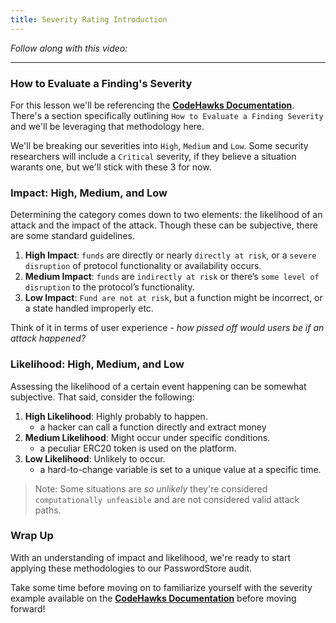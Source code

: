 ```yaml
---
title: Severity Rating Introduction
---
```


_Follow along with this video:_

---

### How to Evaluate a Finding's Severity

For this lesson we'll be referencing the [**CodeHawks Documentation**](https://docs.codehawks.com/hawks-auditors/how-to-evaluate-a-finding-severity). There's a section specifically outlining `How to Evaluate a Finding Severity` and we'll be leveraging that methodology here.

We'll be breaking our severities into `High`, `Medium` and `Low`. Some security researchers will include a `Critical` severity, if they believe a situation warants one, but we'll stick with these 3 for now.

### Impact: High, Medium, and Low

Determining the category comes down to two elements: the likelihood of an attack and the impact of the attack. Though these can be subjective, there are some standard guidelines.

1. **High Impact**: `funds` are directly or nearly `directly at risk`, or a `severe disruption` of protocol functionality or availability occurs.
2. **Medium Impact**: `funds` are `indirectly at risk` or there’s `some level of disruption` to the protocol’s functionality.
3. **Low Impact**: `Fund are not at risk`, but a function might be incorrect, or a state handled improperly etc.

Think of it in terms of user experience - _how pissed off would users be if an attack happened?_

### Likelihood: High, Medium, and Low

Assessing the likelihood of a certain event happening can be somewhat subjective. That said, consider the following:

1. **High Likelihood**: Highly probably to happen.
   - a hacker can call a function directly and extract money
2. **Medium Likelihood**: Might occur under specific conditions.
   - a peculiar ERC20 token is used on the platform.
3. **Low Likelihood**: Unlikely to occur.
   - a hard-to-change variable is set to a unique value at a specific time.

> Note: Some situations are _so unlikely_ they're considered `computationally unfeasible` and are not considered valid attack paths.

### Wrap Up

With an understanding of impact and likelihood, we're ready to start applying these methodologies to our PasswordStore audit.

Take some time before moving on to familiarize yourself with the severity example available on the [**CodeHawks Documentation**](https://docs.codehawks.com/hawks-auditors/how-to-evaluate-a-finding-severity) before moving forward!
